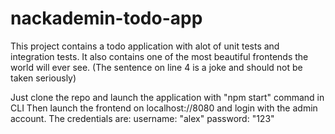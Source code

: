 # nackademin-todo-app

This project contains a todo application with alot of unit tests and integration tests.
It also contains one of the most beautiful frontends the world will ever see.
(The sentence on line 4 is a joke and should not be taken seriously)

Just clone the repo and launch the application with "npm start" command in CLI
Then launch the frontend on localhost://8080 and login with the admin account. 
The credentials are:
username: "alex"
password: "123"